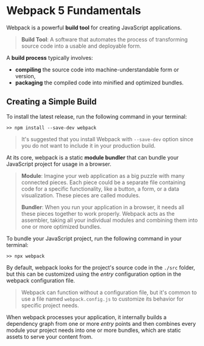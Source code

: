 # Webpack 5 Fundamentals

Webpack is a powerful **build tool** for creating JavaScript applications.

> **Build Tool**: A software that automates the process of transforming source code into a usable and deployable form.

A **build process** typically involves:

- **compiling** the source code into machine-understandable form or version,
- **packaging** the compiled code into minified and optimized bundles.

## Creating a Simple Build

To install the latest release, run the following command in your terminal:

```
>> npm install --save-dev webpack
```

> It's suggested that you install Webpack with `--save-dev` option since you do not want to include it in your production build.

At its core, webpack is a static **module bundler** that can bundle your JavaScript project for usage in a browser.

> **Module**: Imagine your web application as a big puzzle with many connected pieces. Each piece could be a separate file containing code for a specific functionality, like a button, a form, or a data visualization. These pieces are called modules.
>
> **Bundler**: When you run your application in a browser, it needs all these pieces together to work properly. Webpack acts as the assembler, taking all your individual modules and combining them into one or more optimized bundles.

To bundle your JavaScript project, run the following command in your terminal:

```
>> npx webpack
```

By default, webpack looks for the project's source code in the `./src` folder, but this can be customized using the _entry_ configuration option in the webpack configuration file.

> Webpack can function without a configuration file, but it's common to use a file named `webpack.config.js` to customize its behavior for specific project needs.

When webpack processes your application, it internally builds a dependency graph from one or more _entry_ points and then combines every module your project needs into one or more bundles, which are static assets to serve your content from.

